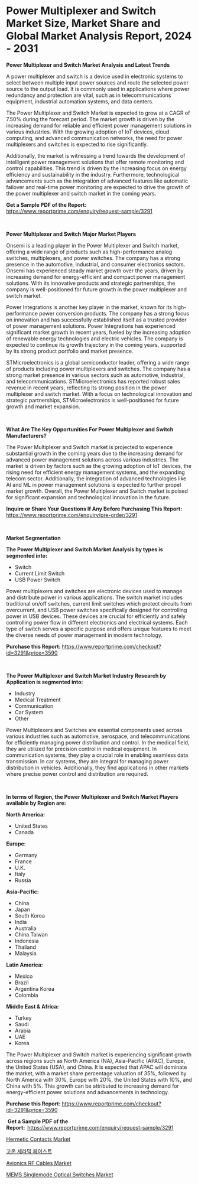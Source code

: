 <p><h1>Power Multiplexer and Switch Market Size, Market Share and Global Market Analysis Report, 2024 - 2031</h1></p><p><strong>Power Multiplexer and Switch Market Analysis and Latest Trends</strong></p>
<p><p>A power multiplexer and switch is a device used in electronic systems to select between multiple input power sources and route the selected power source to the output load. It is commonly used in applications where power redundancy and protection are vital, such as in telecommunications equipment, industrial automation systems, and data centers.</p><p>The Power Multiplexer and Switch Market is expected to grow at a CAGR of 7.50% during the forecast period. The market growth is driven by the increasing demand for reliable and efficient power management solutions in various industries. With the growing adoption of IoT devices, cloud computing, and advanced communication networks, the need for power multiplexers and switches is expected to rise significantly.</p><p>Additionally, the market is witnessing a trend towards the development of intelligent power management solutions that offer remote monitoring and control capabilities. This trend is driven by the increasing focus on energy efficiency and sustainability in the industry. Furthermore, technological advancements such as the integration of advanced features like automatic failover and real-time power monitoring are expected to drive the growth of the power multiplexer and switch market in the coming years.</p></p>
<p><strong>Get a Sample PDF of the Report:&nbsp;</strong> <a href="https://www.reportprime.com/enquiry/request-sample/3291">https://www.reportprime.com/enquiry/request-sample/3291</a></p>
<p>&nbsp;</p>
<p><strong>Power Multiplexer and Switch Major Market Players</strong></p>
<p><p>Onsemi is a leading player in the Power Multiplexer and Switch market, offering a wide range of products such as high-performance analog switches, multiplexers, and power switches. The company has a strong presence in the automotive, industrial, and consumer electronics sectors. Onsemi has experienced steady market growth over the years, driven by increasing demand for energy-efficient and compact power management solutions. With its innovative products and strategic partnerships, the company is well-positioned for future growth in the power multiplexer and switch market.</p><p>Power Integrations is another key player in the market, known for its high-performance power conversion products. The company has a strong focus on innovation and has successfully established itself as a trusted provider of power management solutions. Power Integrations has experienced significant market growth in recent years, fueled by the increasing adoption of renewable energy technologies and electric vehicles. The company is expected to continue its growth trajectory in the coming years, supported by its strong product portfolio and market presence.</p><p>STMicroelectronics is a global semiconductor leader, offering a wide range of products including power multiplexers and switches. The company has a strong market presence in various sectors such as automotive, industrial, and telecommunications. STMicroelectronics has reported robust sales revenue in recent years, reflecting its strong position in the power multiplexer and switch market. With a focus on technological innovation and strategic partnerships, STMicroelectronics is well-positioned for future growth and market expansion.</p></p>
<p>&nbsp;</p>
<p><strong>What Are The Key Opportunities For Power Multiplexer and Switch Manufacturers?</strong></p>
<p><p>The Power Multiplexer and Switch market is projected to experience substantial growth in the coming years due to the increasing demand for advanced power management solutions across various industries. The market is driven by factors such as the growing adoption of IoT devices, the rising need for efficient energy management systems, and the expanding telecom sector. Additionally, the integration of advanced technologies like AI and ML in power management solutions is expected to further propel market growth. Overall, the Power Multiplexer and Switch market is poised for significant expansion and technological innovation in the future.</p></p>
<p><strong>Inquire or Share Your Questions If Any Before Purchasing This Report:</strong> <a href="https://www.reportprime.com/enquiry/pre-order/3291">https://www.reportprime.com/enquiry/pre-order/3291</a></p>
<p>&nbsp;</p>
<p><strong>Market Segmentation</strong></p>
<p><strong>The Power Multiplexer and Switch Market Analysis by types is segmented into:</strong></p>
<p><ul><li>Switch</li><li>Current Limit Switch</li><li>USB Power Switch</li></ul></p>
<p><p>Power multiplexers and switches are electronic devices used to manage and distribute power in various applications. The switch market includes traditional on/off switches, current limit switches which protect circuits from overcurrent, and USB power switches specifically designed for controlling power in USB devices. These devices are crucial for efficiently and safely controlling power flow in different electronics and electrical systems. Each type of switch serves a specific purpose and offers unique features to meet the diverse needs of power management in modern technology.</p></p>
<p><strong>Purchase this Report:&nbsp;</strong><a href="https://www.reportprime.com/checkout?id=3291&price=3590">https://www.reportprime.com/checkout?id=3291&price=3590</a></p>
<p>&nbsp;</p>
<p><strong>The Power Multiplexer and Switch Market Industry Research by Application is segmented into:</strong></p>
<p><ul><li>Industry</li><li>Medical Treatment</li><li>Communication</li><li>Car System</li><li>Other</li></ul></p>
<p><p>Power Multiplexers and Switches are essential components used across various industries such as automotive, aerospace, and telecommunications for efficiently managing power distribution and control. In the medical field, they are utilized for precision control in medical equipment. In communication systems, they play a crucial role in enabling seamless data transmission. In car systems, they are integral for managing power distribution in vehicles. Additionally, they find applications in other markets where precise power control and distribution are required.</p></p>
<p>&nbsp;</p>
<p><strong>In terms of Region, the Power Multiplexer and Switch Market Players available by Region are:</strong></p>
<p>
    <p> <strong> North America: </strong>
        <ul>
            <li>United States</li>
            <li>Canada</li>
        </ul>
        </p> 
    <p> <strong> Europe: </strong>
        <ul>
            <li>Germany</li>
            <li>France</li>
            <li>U.K.</li>
            <li>Italy</li>
            <li>Russia</li>
        </ul>
        </p> 
    <p> <strong> Asia-Pacific: </strong>
        <ul>
            <li>China</li>
            <li>Japan</li>
            <li>South Korea</li>
            <li>India</li>
            <li>Australia</li>
            <li>China Taiwan</li>
            <li>Indonesia</li>
            <li>Thailand</li>
            <li>Malaysia</li>
        </ul>
        </p> 
    <p> <strong> Latin America: </strong>
        <ul>
            <li>Mexico</li>
            <li>Brazil</li>
            <li>Argentina Korea</li>
            <li>Colombia</li>
        </ul>
        </p> 
    <p> <strong> Middle East & Africa: </strong>
        <ul>
            <li>Turkey</li>
            <li>Saudi</li>
            <li>Arabia</li>
            <li>UAE</li>
            <li>Korea</li>
        </ul>
    </p>
    </p>
<p><p>The Power Multiplexer and Switch market is experiencing significant growth across regions such as North America (NA), Asia-Pacific (APAC), Europe, the United States (USA), and China. It is expected that APAC will dominate the market, with a market share percentage valuation of 35%, followed by North America with 30%, Europe with 20%, the United States with 10%, and China with 5%. This growth can be attributed to increasing demand for energy-efficient power solutions and advancements in technology.</p></p>
<p><strong>Purchase this Report: </strong><a href="https://www.reportprime.com/checkout?id=3291&price=3590">https://www.reportprime.com/checkout?id=3291&price=3590</a></p>
<p>&nbsp;<strong>Get a Sample PDF of the Report:&nbsp;&nbsp;</strong><a href="https://www.reportprime.com/enquiry/request-sample/3291">https://www.reportprime.com/enquiry/request-sample/3291</a></p>
<p><strong></strong></p>
<p><p><a href="https://github.com/nicoletavirag/Market-Research-Report-List-2/blob/main/hermetic-contacts-market.md">Hermetic Contacts Market</a></p><p><a href="https://github.com/LanceOlsotn8978/Market-Research-Report-List-1/blob/main/656035512514.md">고온 세라믹 페이스트</a></p><p><a href="https://github.com/redneck06/Market-Research-Report-List-2/blob/main/avionics-rf-cables-market.md">Avionics RF Cables Market</a></p><p><a href="https://github.com/peachesmcdowel1/Market-Research-Report-List-2/blob/main/mems-singlemode-optical-switches-market.md">MEMS Singlemode Optical Switches Market</a></p></p>